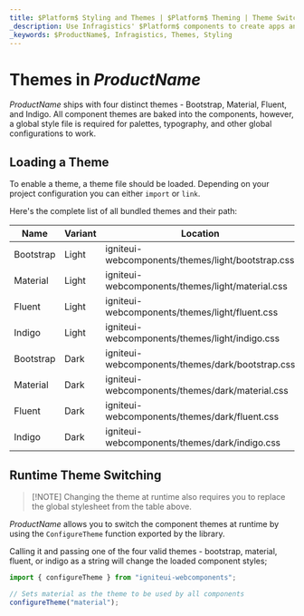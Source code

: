 ```yaml
---
title: $Platform$ Styling and Themes | $Platform$ Theming | Theme Switching | Infragistics
_description: Use Infragistics' $Platform$ components to create apps and improve data visualization with the world’s fastest, virtualized, real-time $Platform$ data grid and streaming financial and business and financial charts.
_keywords: $ProductName$, Infragistics, Themes, Styling
---
```


# Themes in $ProductName$

$ProductName$ ships with four distinct themes - Bootstrap, Material, Fluent, and Indigo. All component themes are baked into the components, however, a global style file is required for palettes, typography, and other global configurations to work.

## Loading a Theme 

To enable a theme, a theme file should be loaded. Depending on your project configuration you can either `import` or `link`.

Here's the complete list of all bundled themes and their path:

| Name        | Variant | Location                                          |
| ----------- | ------- | ------------------------------------------------- |
| Bootstrap   | Light   | igniteui-webcomponents/themes/light/bootstrap.css |
| Material    | Light   | igniteui-webcomponents/themes/light/material.css  |
| Fluent      | Light   | igniteui-webcomponents/themes/light/fluent.css    |
| Indigo      | Light   | igniteui-webcomponents/themes/light/indigo.css    |
| Bootstrap   | Dark    | igniteui-webcomponents/themes/dark/bootstrap.css  |
| Material    | Dark    | igniteui-webcomponents/themes/dark/material.css   |
| Fluent      | Dark    | igniteui-webcomponents/themes/dark/fluent.css     |
| Indigo      | Dark    | igniteui-webcomponents/themes/dark/indigo.css     |


## Runtime Theme Switching

> [!NOTE] Changing the theme at runtime also requires you to replace the global stylesheet from the table above.

$ProductName$ allows you to switch the component themes at runtime by using the `ConfigureTheme` function exported by the library.

Calling it and passing one of the four valid themes - bootstrap, material, fluent, or indigo as a string will change the loaded component styles;

```ts
import { configureTheme } from "igniteui-webcomponents";

// Sets material as the theme to be used by all components
configureTheme("material");
```

